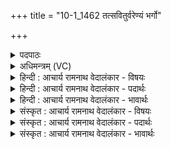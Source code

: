 +++
title = "10-1_1462 तत्सवितुर्वरेण्यं भर्गो"

+++
<details><summary>पदपाठः</summary>

त꣢त्। स꣣वितुः꣢। व꣡रे꣢꣯ण्यम्। भ꣡र्गः꣢꣯। दे꣣व꣡स्य꣢। धी꣣महि। धि꣡यः꣢꣯। यः। नः꣣। प्रचोद꣡या꣢त्। प्र꣣। चोद꣡या꣢त्। १४६२।
</details>

<details><summary>अधिमन्त्रम् (VC)</summary>

- सविता
- विश्वामित्रो गाथिनः
- गायत्री
- षड्जः
</details>

<details><summary>हिन्दी : आचार्य रामनाथ वेदालंकार - विषयः</summary>

प्रथम मन्त्र में सविता परमेश्वर की उपासना का विषय वर्णित है।
</details>

<details><summary>हिन्दी : आचार्य रामनाथ वेदालंकार - पदार्थः</summary>

पदार्थान्वय -  ऋचा में तीन पाद हैं। ‘प्रत्येक वेद से एक-एक पाद दुहा गया है।’ (मनु० २।७७) मनु के इस वचन के आधार पर प्रत्येक पाद का पृथक् अर्थ देखते हैं। १. (सवितुः) सकल जगत् की उत्पत्ति करनेवाले, सब शुभगुणों के प्रेरक परमात्मा का (तत्) वह प्रसिद्ध तेज (वरेण्यम्) वरणीय है। २. (देवस्य) दाता, प्रकाशमान और प्रकाशक उस परमात्मा के (भर्गः) तेज को, हम (धीमहि) धारण करें वा ध्यावें। ३. (यः) जो सविता प्रभु (नः) हमारे (धियः) प्रज्ञाओं और कर्मों को (प्रचोदयात्) सन्मार्ग पर प्रेरित करे ॥१॥
</details>

<details><summary>हिन्दी : आचार्य रामनाथ वेदालंकार - भावार्थः</summary>

भावार्थ -  सकल जगत् के स्रष्टा,सूर्य के समान सबके अन्तः करण को प्रकाशित करनेवाले,सर्वान्तर्यामी परमेश्वर के तेजों के ध्यान और धारण करने से वह उपासक की बुद्धियों और क्रियाओं को सन्मार्ग में प्रेरित करके उसे सुखी करता है ॥१॥
</details>

<details><summary>संस्कृत : आचार्य रामनाथ वेदालंकार - विषयः</summary>

तत्रादौ सवितुः परमेश्वरस्योपासनाविषयमाह।
</details>

<details><summary>संस्कृत : आचार्य रामनाथ वेदालंकार - पदार्थः</summary>

पदार्थान्वय -  अत्र त्रयः पादाः। त्रिभ्य एव तु वेदेभ्यः पादं पादमदूदुहत् (मनु० २।७७) इति मनूक्तदिशा प्रतिपादं पृथगर्थोऽध्यवसेयः। (सवितुः) सर्वजगदुत्पादकस्य, सर्वशुभगुणप्रेरकस्य परमात्मनः (तत्) प्रसिद्धं ज्योतिः (वरेण्यम्) वरणीयं वर्तते इति शेषः ॥ (देवस्य) दातुः प्रकाशमानस्य प्रकाशयितुश्च तस्य परमात्मनः (भर्गः) तेजः, वयम् (धीमहि) दधीमहि ध्यायेम वा ॥ (यः) सविता देवः परमेश्वरः (नः) अस्माकम् (धियः) प्रज्ञाः कर्माणि च (प्रचोदयात्) सन्मार्गे प्रेरयेत् ॥१॥२ [(सवितुः) यः सर्वं जगत् सवति सूते वा, सर्वाणि शुभगुणकर्माणि सुवति च स सविता, तस्य। षु प्रसवैश्यर्ययोः भ्वादिः, षूङ् प्राणिगर्भविमोचने अदादिः, षू प्रेरणे तुदादिः। (वरेण्यम्) वृञ् वरणे धातोः ‘वृञ एण्यः’ उ० ३।९८ इति एण्यप्रत्ययः। (देवस्य) देवो दानाद् वा दीपनाद् वा द्योतनाद् वा। निरु० ७।१५। (भर्गः३) भृजी भर्जने। ‘अञ्च्यञ्जियुजिभृजिभ्यः कुश्च।’ उ० ४।२।१७ इत्यसुन् प्रत्ययः धातोर्जकारस्य कुत्वं च। (धीमहि४) अत्र डुधाञ् धातोर्लिङि ‘छन्दस्युभयथा’ अ० ३।४।११७ इत्यार्धधातुकत्वात् शप् न आकारस्य ईत्वं च। (धियः५) धीः इति कर्मनाम प्रज्ञानाम च। निघं० २।१, ३।९। (प्रचोदयात्) प्र पूर्वः चुद प्रेरणे, लेटि ‘लेटोऽडाटौ’ अ० ३।४।९४ इत्याडागमः। ‘इतश्च लोपः परस्मैपदेषु’ अ० ३।४।९७ इति तिपः इकारस्य लोपः।]
</details>

<details><summary>संस्कृत : आचार्य रामनाथ वेदालंकार - भावार्थः</summary>

भावार्थ -  सर्वजगत्स्रष्टुः सूर्यस्येव सर्वान्तःकरणप्रकाशकस्य सर्वान्तर्यामिनः परमेश्वरस्य तेजसां ध्यानेन धारणेन च स उपासकस्य बुद्धीः कर्माणि च सन्मार्गे प्रेरयित्वा तं सुखयति ॥१॥
</details>